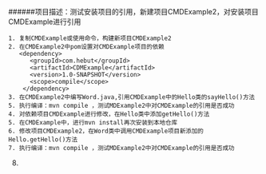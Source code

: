 ######项目描述：测试安装项目的引用，新建项目CMDExample2，对安装项目CMDExample进行引用

	1. 复制CMDExample或使用命令，构建新项目CMDExample2	
	2. 在CMDExample2中pom设置对CMDExample项目的依赖	  
	   <dependency>
	      <groupId>com.hebut</groupId>
	      <artifactId>CDMExample</artifactId>
	      <version>1.0-SNAPSHOT</version>
	      <scope>compile</scope>
	    </dependency> 
	3. 在CMDExample2中编写Word.java,引用CMDExample中的Hello类的sayHello()方法
	5. 执行编译：mvn compile ，测试MDExample2中对CMDExample的引用是否成功
	4. 对依赖项目CMDExample进行修改，在Hello类中添加getHello()方法
	5. 在CMDExample中，进行mvn install再次安装到本地仓库
	6. 修改项目CMDExample2，在Word类中调用CMDExample项目新添加的Hello.getHello()方法  
	7. 执行编译：mvn compile ，测试MDExample2中对CMDExample的引用是否成功  
8. 
		   

		   
